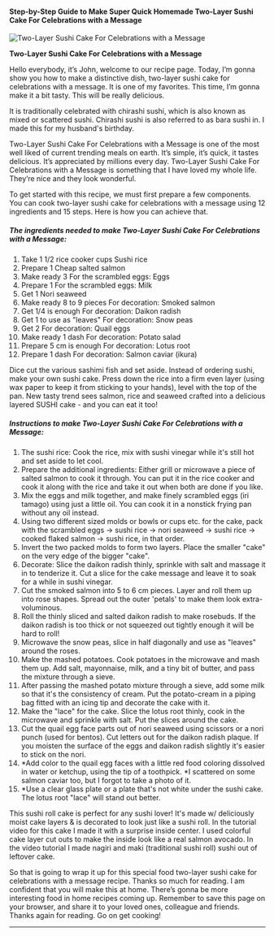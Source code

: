             

#### Step-by-Step Guide to Make Super Quick Homemade Two-Layer Sushi Cake For Celebrations with a Message

![Two-Layer Sushi Cake For Celebrations with a Message](https://img-global.cpcdn.com/recipes/5556735744933888/751x532cq70/two-layer-sushi-cake-for-celebrations-with-a-message-recipe-main-photo.jpg)

**Two-Layer Sushi Cake For Celebrations with a Message**

Hello everybody, it’s John, welcome to our recipe page. Today, I’m gonna show you how to make a distinctive dish, two-layer sushi cake for celebrations with a message. It is one of my favorites. This time, I’m gonna make it a bit tasty. This will be really delicious.

It is traditionally celebrated with chirashi sushi, which is also known as mixed or scattered sushi. Chirashi sushi is also referred to as bara sushi in. I made this for my husband's birthday.

Two-Layer Sushi Cake For Celebrations with a Message is one of the most well liked of current trending meals on earth. It’s simple, it’s quick, it tastes delicious. It’s appreciated by millions every day. Two-Layer Sushi Cake For Celebrations with a Message is something that I have loved my whole life. They’re nice and they look wonderful.

To get started with this recipe, we must first prepare a few components. You can cook two-layer sushi cake for celebrations with a message using 12 ingredients and 15 steps. Here is how you can achieve that.

##### The ingredients needed to make Two-Layer Sushi Cake For Celebrations with a Message:

1.  Take 1 1/2 rice cooker cups Sushi rice
2.  Prepare 1 Cheap salted salmon
3.  Make ready 3 For the scrambled eggs: Eggs
4.  Prepare 1 For the scrambled eggs: Milk
5.  Get 1 Nori seaweed
6.  Make ready 8 to 9 pieces For decoration: Smoked salmon
7.  Get 1/4 is enough For decoration: Daikon radish
8.  Get 1 to use as "leaves" For decoration: Snow peas
9.  Get 2 For decoration: Quail eggs
10.  Make ready 1 dash For decoration: Potato salad
11.  Prepare 5 cm is enough For decoration: Lotus root
12.  Prepare 1 dash For decoration: Salmon caviar (ikura)

Dice cut the various sashimi fish and set aside. Instead of ordering sushi, make your own sushi cake. Press down the rice into a firm even layer (using wax paper to keep it from sticking to your hands), level with the top of the pan. New tasty trend sees salmon, rice and seaweed crafted into a delicious layered SUSHI cake - and you can eat it too!

##### Instructions to make Two-Layer Sushi Cake For Celebrations with a Message:

1.  The sushi rice: Cook the rice, mix with sushi vinegar while it's still hot and set aside to let cool.
2.  Prepare the additional ingredients: Either grill or microwave a piece of salted salmon to cook it through. You can put it in the rice cooker and cook it along with the rice and take it out when both are done if you like.
3.  Mix the eggs and milk together, and make finely scrambled eggs (iri tamago) using just a little oil. You can cook it in a nonstick frying pan without any oil instead.
4.  Using two different sized molds or bowls or cups etc. for the cake, pack with the scrambled eggs → sushi rice → nori seaweed → sushi rice → cooked flaked salmon → sushi rice, in that order.
5.  Invert the two packed molds to form two layers. Place the smaller "cake" on the very edge of the bigger "cake".
6.  Decorate: Slice the daikon radish thinly, sprinkle with salt and massage it in to tenderize it. Cut a slice for the cake message and leave it to soak for a while in sushi vinegar.
7.  Cut the smoked salmon into 5 to 6 cm pieces. Layer and roll them up into rose shapes. Spread out the outer 'petals' to make them look extra-voluminous.
8.  Roll the thinly sliced and salted daikon radish to make rosebuds. If the daikon radish is too thick or not squeezed out tightly enough it will be hard to roll!
9.  Microwave the snow peas, slice in half diagonally and use as "leaves" around the roses.
10.  Make the mashed potatoes. Cook potatoes in the microwave and mash them up. Add salt, mayonnaise, milk, and a tiny bit of butter, and pass the mixture through a sieve.
11.  After passing the mashed potato mixture through a sieve, add some milk so that it's the consistency of cream. Put the potato-cream in a piping bag fitted with an icing tip and decorate the cake with it.
12.  Make the "lace" for the cake. Slice the lotus root thinly, cook in the microwave and sprinkle with salt. Put the slices around the cake.
13.  Cut the quail egg face parts out of nori seaweed using scissors or a nori punch (used for bentos). Cut letters out for the daikon radish plaque. If you moisten the surface of the eggs and daikon radish slightly it's easier to stick on the nori.
14.  \*Add color to the quail egg faces with a little red food coloring dissolved in water or ketchup, using the tip of a toothpick. \*I scattered on some salmon caviar too, but I forgot to take a photo of it.
15.  \*Use a clear glass plate or a plate that's not white under the sushi cake. The lotus root "lace" will stand out better.

This sushi roll cake is perfect for any sushi lover! It's made w/ deliciously moist cake layers & is decorated to look just like a sushi roll. In the tutorial video for this cake I made it with a surprise inside center. I used colorful cake layer cut outs to make the inside look like a real salmon avocado. In the video tutorial I made nagiri and maki (traditional sushi roll) sushi out of leftover cake.

So that is going to wrap it up for this special food two-layer sushi cake for celebrations with a message recipe. Thanks so much for reading. I am confident that you will make this at home. There’s gonna be more interesting food in home recipes coming up. Remember to save this page on your browser, and share it to your loved ones, colleague and friends. Thanks again for reading. Go on get cooking!

* * *